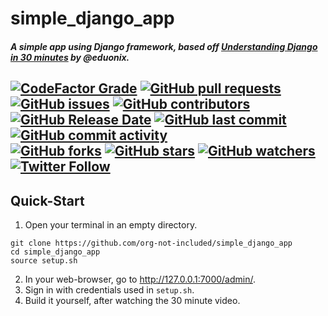 # simple_django_app
  
##### A simple app using Django framework, based off [Understanding Django in 30 minutes](https://www.youtube.com/watch?v=IMG4r03G6g8) by @eduonix.
[![CodeFactor Grade](https://img.shields.io/codefactor/grade/github/org-not-included/simple_django_app/main)](https://www.codefactor.io/repository/github/org-not-included/simple_django_app)
[![GitHub pull requests](https://img.shields.io/github/issues-pr/org-not-included/simple_django_app)](https://github.com/org-not-included/simple_django_app/pulls)
[![GitHub issues](https://img.shields.io/github/issues/org-not-included/simple_django_app)](https://github.com/org-not-included/simple_django_app/issues)
[![GitHub contributors](https://img.shields.io/github/contributors/org-not-included/simple_django_app)](https://github.com/org-not-included/simple_django_app/graphs/contributors)  
[![GitHub Release Date](https://img.shields.io/github/release-date/org-not-included/simple_django_app)](https://github.com/org-not-included/simple_django_app/releases)
[![GitHub last commit](https://img.shields.io/github/last-commit/org-not-included/simple_django_app)](https://github.com/org-not-included/simple_django_app/commits/main)
[![GitHub commit activity](https://img.shields.io/github/commit-activity/m/org-not-included/simple_django_app)](https://github.com/org-not-included/simple_django_app/graphs/commit-activity)  
[![GitHub forks](https://img.shields.io/github/forks/org-not-included/simple_django_app)](https://github.com/org-not-included/simple_django_app/network)
[![GitHub stars](https://img.shields.io/github/stars/org-not-included/simple_django_app)](https://github.com/org-not-included/simple_django_app/stargazers)
[![GitHub watchers](https://img.shields.io/github/watchers/org-not-included/simple_django_app)](https://github.com/org-not-included/simple_django_app/watchers)
[![Twitter Follow](https://img.shields.io/twitter/follow/OrgNotIncluded?style=flat)](https://twitter.com/intent/follow?screen_name=OrgNotIncluded)  
  ---  
## Quick-Start
1. Open your terminal in an empty directory.
```shell
git clone https://github.com/org-not-included/simple_django_app
cd simple_django_app
source setup.sh
```
2. In your web-browser, go to http://127.0.0.1:7000/admin/.
3. Sign in with credentials used in `setup.sh`. 
4. Build it yourself, after watching the 30 minute video.
